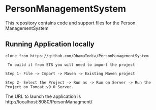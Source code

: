 # PersonManagementSystem

This repository contains code and support files for the Person ManagementSystem

## Running Application locally

    clone from https://github.com/DhamuIndia/PersonManagementSystem
	 
	 To build it from STS you will need to import the project

	Step 1- File -> Import -> Maven -> Existing Maven project
	
	Step 2- Select the Project -> Run as -> Run on Server -> Run the Project on Tomcat v9.0 Server.
	
   The URL to launch the application is http://localhost:8080/PersonManagment/


 

